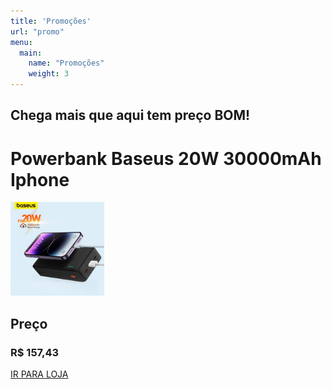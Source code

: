 ```yaml
---
title: 'Promoções'
url: "promo"
menu:
  main:
    name: "Promoções"
    weight: 3
---
```


## Chega mais que aqui tem preço BOM!

# Powerbank Baseus 20W 30000mAh Iphone

<img src="images/promos/sale0001.jpeg" alt="Baseus" width="150"/>


## Preço
### R$ 157,43

[IR PARA LOJA](https://s.click.aliexpress.com/e/_DmOEw4X)
